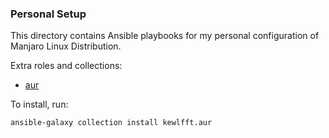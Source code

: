 ### Personal Setup

This directory contains Ansible playbooks for my 
personal configuration of Manjaro Linux Distribution.  

Extra roles and collections:
* [aur](https://github.com/kewlfft/ansible-aur)

To install, run:
```
ansible-galaxy collection install kewlfft.aur
```
